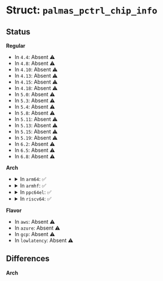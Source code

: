 # Struct: <code>palmas_pctrl_chip_info</code>

## Status
<b>Regular</b>
<ul>
<li>
In <code>4.4</code>: Absent ⚠️
</li>
<li>
In <code>4.8</code>: Absent ⚠️
</li>
<li>
In <code>4.10</code>: Absent ⚠️
</li>
<li>
In <code>4.13</code>: Absent ⚠️
</li>
<li>
In <code>4.15</code>: Absent ⚠️
</li>
<li>
In <code>4.18</code>: Absent ⚠️
</li>
<li>
In <code>5.0</code>: Absent ⚠️
</li>
<li>
In <code>5.3</code>: Absent ⚠️
</li>
<li>
In <code>5.4</code>: Absent ⚠️
</li>
<li>
In <code>5.8</code>: Absent ⚠️
</li>
<li>
In <code>5.11</code>: Absent ⚠️
</li>
<li>
In <code>5.13</code>: Absent ⚠️
</li>
<li>
In <code>5.15</code>: Absent ⚠️
</li>
<li>
In <code>5.19</code>: Absent ⚠️
</li>
<li>
In <code>6.2</code>: Absent ⚠️
</li>
<li>
In <code>6.5</code>: Absent ⚠️
</li>
<li>
In <code>6.8</code>: Absent ⚠️
</li>
</ul>
<b>Arch</b>
<ul>
<li>
<details>
<summary>In <code>arm64</code>: ✅</summary>

```c
struct palmas_pctrl_chip_info {
    struct device *dev;
    struct pinctrl_dev *pctl;
    struct palmas *palmas;
    int pins_current_opt[26];
    const struct palmas_pin_function *functions;
    unsigned int num_functions;
    const struct palmas_pingroup *pin_groups;
    int num_pin_groups;
    const struct pinctrl_pin_desc *pins;
    unsigned int num_pins;
};
```
</details>
</li>
<li>
<details>
<summary>In <code>armhf</code>: ✅</summary>

```c
struct palmas_pctrl_chip_info {
    struct device *dev;
    struct pinctrl_dev *pctl;
    struct palmas *palmas;
    int pins_current_opt[26];
    const struct palmas_pin_function *functions;
    unsigned int num_functions;
    const struct palmas_pingroup *pin_groups;
    int num_pin_groups;
    const struct pinctrl_pin_desc *pins;
    unsigned int num_pins;
};
```
</details>
</li>
<li>
<details>
<summary>In <code>ppc64el</code>: ✅</summary>

```c
struct palmas_pctrl_chip_info {
    struct device *dev;
    struct pinctrl_dev *pctl;
    struct palmas *palmas;
    int pins_current_opt[26];
    const struct palmas_pin_function *functions;
    unsigned int num_functions;
    const struct palmas_pingroup *pin_groups;
    int num_pin_groups;
    const struct pinctrl_pin_desc *pins;
    unsigned int num_pins;
};
```
</details>
</li>
<li>
<details>
<summary>In <code>riscv64</code>: ✅</summary>

```c
struct palmas_pctrl_chip_info {
    struct device *dev;
    struct pinctrl_dev *pctl;
    struct palmas *palmas;
    int pins_current_opt[26];
    const struct palmas_pin_function *functions;
    unsigned int num_functions;
    const struct palmas_pingroup *pin_groups;
    int num_pin_groups;
    const struct pinctrl_pin_desc *pins;
    unsigned int num_pins;
};
```
</details>
</li>
</ul>
<b>Flavor</b>
<ul>
<li>
In <code>aws</code>: Absent ⚠️
</li>
<li>
In <code>azure</code>: Absent ⚠️
</li>
<li>
In <code>gcp</code>: Absent ⚠️
</li>
<li>
In <code>lowlatency</code>: Absent ⚠️
</li>
</ul>

## Differences
<b>Arch</b>
<ul>
</ul>
